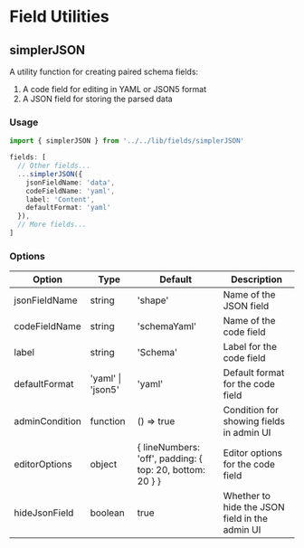 # Field Utilities
   
## simplerJSON

A utility function for creating paired schema fields:
1. A code field for editing in YAML or JSON5 format
2. A JSON field for storing the parsed data

### Usage

```typescript
import { simplerJSON } from '../../lib/fields/simplerJSON'

fields: [
  // Other fields...
  ...simplerJSON({
    jsonFieldName: 'data',
    codeFieldName: 'yaml',
    label: 'Content',
    defaultFormat: 'yaml'
  }),
  // More fields...
]
```

### Options

| Option | Type | Default | Description |
|--------|------|---------|-------------|
| jsonFieldName | string | 'shape' | Name of the JSON field |
| codeFieldName | string | 'schemaYaml' | Name of the code field |
| label | string | 'Schema' | Label for the code field |
| defaultFormat | 'yaml' \| 'json5' | 'yaml' | Default format for the code field |
| adminCondition | function | () => true | Condition for showing fields in admin UI |
| editorOptions | object | { lineNumbers: 'off', padding: { top: 20, bottom: 20 } } | Editor options for the code field |
| hideJsonField | boolean | true | Whether to hide the JSON field in the admin UI |
